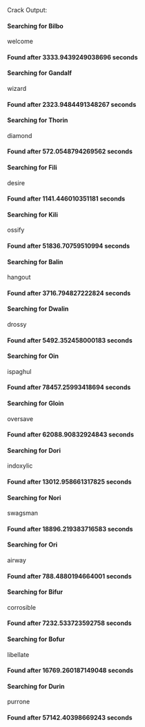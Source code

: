 Crack Output:

#### Searching for Bilbo
welcome
#### Found after 3333.9439249038696 seconds
#### Searching for Gandalf
wizard
#### Found after 2323.9484491348267 seconds
#### Searching for Thorin
diamond
#### Found after 572.0548794269562 seconds
#### Searching for Fili
desire
#### Found after 1141.446010351181 seconds
#### Searching for Kili
ossify
#### Found after 51836.70759510994 seconds
#### Searching for Balin
hangout
#### Found after 3716.794827222824 seconds
#### Searching for Dwalin
drossy
#### Found after 5492.352458000183 seconds
#### Searching for Oin
ispaghul
#### Found after 78457.25993418694 seconds
#### Searching for Gloin
oversave
#### Found after 62088.90832924843 seconds
#### Searching for Dori
indoxylic
#### Found after 13012.958661317825 seconds
#### Searching for Nori
swagsman
#### Found after 18896.219383716583 seconds
#### Searching for Ori
airway
#### Found after 788.4880194664001 seconds
#### Searching for Bifur
corrosible
#### Found after 7232.533723592758 seconds
#### Searching for Bofur
libellate
#### Found after 16769.260187149048 seconds
#### Searching for Durin
purrone
#### Found after 57142.40398669243 seconds


